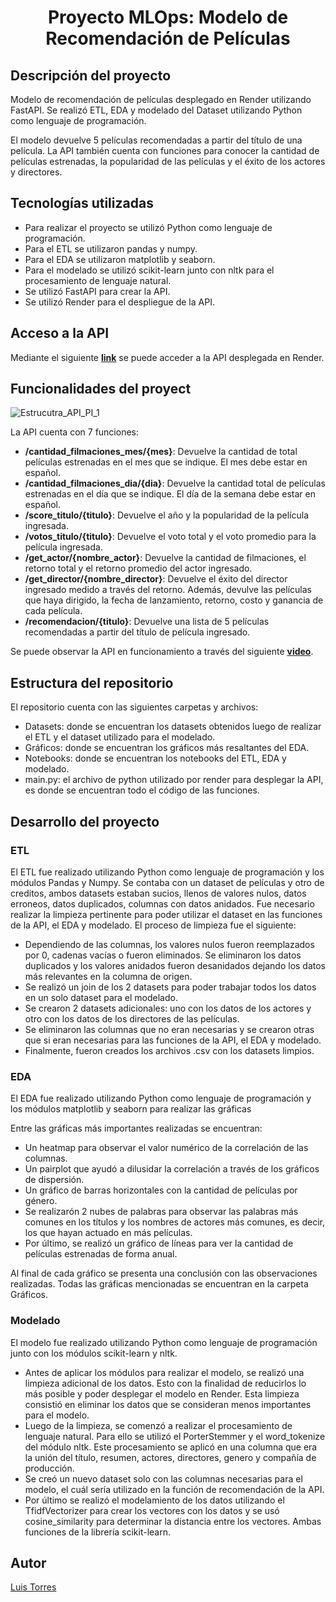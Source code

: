 <h1 align="center"> Proyecto MLOps: Modelo de Recomendación de Películas </h1>

## Descripción del proyecto

Modelo de recomendación de películas desplegado en Render utilizando FastAPI. Se realizó ETL, EDA y modelado del Dataset utilizando Python como lenguaje de programación.

El modelo devuelve 5 películas recomendadas a partir del título de una película. La API también cuenta con funciones para conocer la cantidad de películas estrenadas, la popularidad de las películas y el éxito de los actores y directores.

## Tecnologías utilizadas

- Para realizar el proyecto se utilizó Python como lenguaje de programación.
- Para el ETL se utilizaron pandas y numpy.
- Para el EDA se utilizaron matplotlib y seaborn.
- Para el modelado se utilizó scikit-learn junto con nltk para el procesamiento de lenguaje natural.
- Se utilizó FastAPI para crear la API.
- Se utilizó Render para el despliegue de la API.

## Acceso a la API

Mediante el siguiente [**link**](https://primer-proyecto-individual-mlops.onrender.com/docs) se puede acceder a la API desplegada en Render.

## Funcionalidades del proyect

![Estrucutra_API_PI_1](https://github.com/luissgtorres/MLOps_Proyect_Movie_Recommendation_Model/assets/113273616/c12938a7-9236-4935-97c2-6e39482b80a9)

La API cuenta con 7 funciones:
  - **/cantidad_filmaciones_mes/{mes}**: Devuelve la cantidad de total películas estrenadas en el mes que se indique. El mes debe estar en español.
  - **/cantidad_filmaciones_dia/{dia}**: Devuelve la cantidad total de películas estrenadas en el día que se indique. El día de la semana debe estar en español.
  - **/score_titulo/{titulo}**: Devuelve el año y la popularidad de la película ingresada.
  - **/votos_titulo/{titulo}**: Devuelve el voto total y el voto promedio para la película ingresada.
  - **/get_actor/{nombre_actor}**: Devuelve la cantidad de filmaciones, el retorno total y el retorno promedio del actor ingresado.
  - **/get_director/{nombre_director}**: Devuelve el éxito del director ingresado medido a través del retorno. Además, devulve las películas que haya dirigido, la fecha de lanzamiento, retorno, costo y ganancia de cada película.
  - **/recomendacion/{titulo}**: Devuelve una lista de 5 películas recomendadas a partir del título de película ingresado.

Se puede observar la API en funcionamiento a través del siguiente [**video**]().

## Estructura del repositorio

El repositorio cuenta con las siguientes carpetas y archivos:

- Datasets: donde se encuentran los datasets obtenidos luego de realizar el ETL y el dataset utilizado para el modelado.
- Gráficos: donde se encuentran los gráficos más resaltantes del EDA.
- Notebooks: donde se encuentran los notebooks del ETL, EDA y modelado.
- main.py: el archivo de python utilizado por render para desplegar la API, es donde se encuentran todo el código de las funciones.


## Desarrollo del proyecto

### ETL

El ETL fue realizado utilizando Python como lenguaje de programación y los módulos Pandas y Numpy.
Se contaba con un dataset de películas y otro de creditos, ambos datasets estaban sucios, llenos de valores nulos, datos erroneos, datos duplicados, columnas con datos anidados. Fue necesario realizar la limpieza pertinente para poder utilizar el dataset en las funciones de la API, el EDA y modelado. El proceso de limpieza fue el siguiente:

- Dependiendo de las columnas, los valores nulos fueron reemplazados por 0, cadenas vacías o fueron eliminados. Se eliminaron los datos duplicados y los valores anidados fueron desanidados dejando los datos más relevantes en la columna de origen.
- Se realizó un join de los 2 datasets para poder trabajar todos los datos en un solo dataset para el modelado.
- Se crearon 2 datasets adicionales: uno con los datos de los actores y otro con los datos de los directores de las películas.
- Se eliminaron las columnas que no eran necesarias y se crearon otras que si eran necesarias para las funciones de la API, el EDA y modelado.
- Finalmente, fueron creados los archivos .csv con los datasets limpios.

### EDA

El EDA fue realizado utilizando Python como lenguaje de programación y los módulos matplotlib y seaborn para realizar las gráficas

Entre las gráficas más importantes realizadas se encuentran:

- Un heatmap para observar el valor numérico de la correlación de las columnas.
- Un pairplot que ayudó a dilusidar la correlación a través de los gráficos de dispersión.
- Un gráfico de barras horizontales con la cantidad de películas por género.
- Se realizarón 2 nubes de palabras para observar las palabras más comunes en los títulos y los nombres de actores más comunes, es decir, los que hayan actuado en más películas.
- Por último, se realizó un gráfico de líneas para ver la cantidad de películas estrenadas de forma anual.

Al final de cada gráfico se presenta una conclusión con las observaciones realizadas. Todas las gráficas mencionadas se encuentran en la carpeta Gráficos.

### Modelado

El modelo fue realizado utilizando Python como lenguaje de programación junto con los módulos scikit-learn y nltk.

- Antes de aplicar los módulos para realizar el modelo, se realizó una limpieza adicional de los datos. Esto con la finalidad de reducirlos lo más posible y poder desplegar el modelo en Render. Esta limpieza consistió en eliminar los datos que se consideran menos importantes para el modelo. 
- Luego de la limpieza, se comenzó a realizar el procesamiento de lenguaje natural. Para ello se utilizó el PorterStemmer y el word_tokenize del módulo nltk. Este procesamiento se aplicó en una columna que era la unión del título, resumen, actores, directores, genero y compañía de producción.
- Se creó un nuevo dataset solo con las columnas necesarias para el modelo, el cuál sería utilizado en la función de recomendación de la API.
- Por último se realizó el modelamiento de los datos utilizando el TfidfVectorizer para crear los vectores con los datos y se usó cosine_similarity para determinar la distancia entre los vectores. Ambas funciones de la librería scikit-learn.
  
## Autor

[Luis Torres](luisgtorres16@gmail.com)
